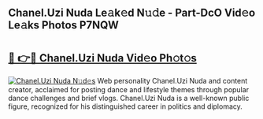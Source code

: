 ## Chanel.Uzi Nuda Le𝚊k𝚎d N𝚞𝚍e - Part-DcO Vid𝚎o Le𝚊ks Photos P7NQW

# <h2><a href="http://fbeakv.evod.top/?m=Chanel.Uzi+Nuda">🔗 👉🔴 Chanel.Uzi Nuda Vid𝚎o Ph𝚘t𝚘s</a></h2>

[![Chanel.Uzi Nuda N𝚞d𝚎s](https://i.imgur.com/8V9OHl7.gif)](http://fbeakv.evod.top/?m=Chanel.Uzi+Nuda)
Web personality Chanel.Uzi Nuda and content creator, acclaimed for posting dance and lifestyle themes through popular dance challenges and brief vlogs. Chanel.Uzi Nuda is a well-known public figure, recognized for his distinguished career in politics and diplomacy. 
